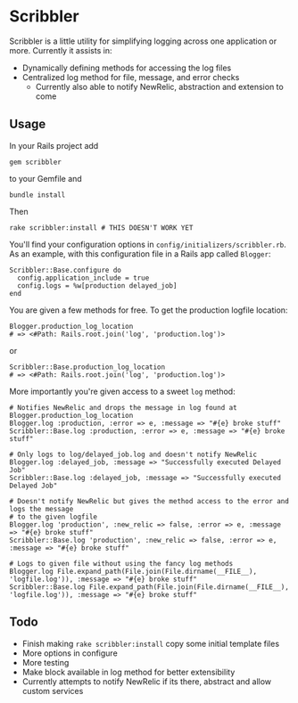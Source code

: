 # Scribbler

Scribbler is a little utility for simplifying logging across one application or more.
Currently it assists in:

* Dynamically defining methods for accessing the log files
* Centralized log method for file, message, and error checks
  - Currently also able to notify NewRelic, abstraction and extension to come

## Usage

In your Rails project add

    gem scribbler

to your Gemfile and

    bundle install

Then

    rake scribbler:install # THIS DOESN'T WORK YET

You'll find your configuration options in `config/initializers/scribbler.rb`.
As an example, with this configuration file in a Rails app called `Blogger`:

    Scribbler::Base.configure do
      config.application_include = true
      config.logs = %w[production delayed_job]
    end

You are given a few methods for free. To get the production logfile location:

    Blogger.production_log_location
    # => <#Path: Rails.root.join('log', 'production.log')>

or

    Scribbler::Base.production_log_location
    # => <#Path: Rails.root.join('log', 'production.log')>

More importantly you're given access to a sweet `log` method:

    # Notifies NewRelic and drops the message in log found at Blogger.production_log_location
    Blogger.log :production, :error => e, :message => "#{e} broke stuff"
    Scribbler::Base.log :production, :error => e, :message => "#{e} broke stuff"

    # Only logs to log/delayed_job.log and doesn't notify NewRelic
    Blogger.log :delayed_job, :message => "Successfully executed Delayed Job"
    Scribbler::Base.log :delayed_job, :message => "Successfully executed Delayed Job"

    # Doesn't notify NewRelic but gives the method access to the error and logs the message
    # to the given logfile
    Blogger.log 'production', :new_relic => false, :error => e, :message => "#{e} broke stuff"
    Scribbler::Base.log 'production', :new_relic => false, :error => e, :message => "#{e} broke stuff"

    # Logs to given file without using the fancy log methods
    Blogger.log File.expand_path(File.join(File.dirname(__FILE__), 'logfile.log')), :message => "#{e} broke stuff"
    Scribbler::Base.log File.expand_path(File.join(File.dirname(__FILE__), 'logfile.log')), :message => "#{e} broke stuff"

## Todo

* Finish making `rake scribbler:install` copy some initial template files
* More options in configure
* More testing
* Make block available in log method for better extensibility
* Currently attempts to notify NewRelic if its there, abstract and allow custom services
